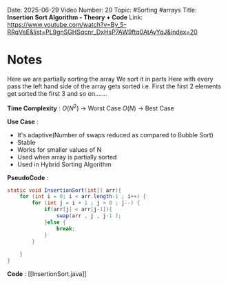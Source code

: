 
Date: 2025-06-29
Video Number: 20
Topic: #Sorting #arrays 
Title: **Insertion Sort Algorithm - Theory + Code**
Link: https://www.youtube.com/watch?v=By_5-RRqVeE&list=PL9gnSGHSqcnr_DxHsP7AW9ftq0AtAyYqJ&index=20
# Notes

Here we are partially sorting the array
We sort it in parts
Here with every pass the left hand side of the array gets sorted
i.e. First the first 2 elements get sorted the first 3 and so on...….

**Time Complexity** : $O(N^2)$  -> Worst Case
				$O(N)$  -> Best Case


**Use Case** :  
- It's adaptive(Number of swaps reduced as compared to Bubble Sort)
- Stable
- Works for smaller values of N
- Used when array is partially sorted 
- Used in Hybrid Sorting Algorithm

**PseudoCode** : 

```java
static void InsertionSort(int[] arr){  
    for (int i = 0; i < arr.length-1 ; i++) {  
        for (int j = i + 1 ; j > 0 ; j--) {  
            if(arr[j] < arr[j-1]){  
                swap(arr , j , j-1 );  
            }else {  
                break;  
            }  
        }  
  
    }  
}
```

**Code** : [[InsertionSort.java]]

